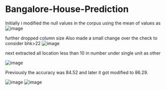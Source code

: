 # Bangalore-House-Prediction

Initially i modified the null values in the corpus using the mean of values as
 ![image](https://user-images.githubusercontent.com/108566907/203056846-67d3d01d-6152-481c-b9e1-c5b28027aaa6.png)


further dropped column size 
Also made a small change over the check to consider bhk>22
 ![image](https://user-images.githubusercontent.com/108566907/203057359-addbc9a2-99c5-4fd1-8bd1-f32ec4b12f16.png)


next extracted all location less than 10 in number under single unit as other 
 
![image](https://user-images.githubusercontent.com/108566907/203057387-ceb3d432-947e-4fca-a138-3d8c359886d4.png)

Previously the accuracy was 84.52 and later it got modified to 86.29.
 
 ![image](https://user-images.githubusercontent.com/108566907/203057414-8f4812eb-1fc6-4dee-bd71-200cfe5e3c1d.png)
![image](https://user-images.githubusercontent.com/108566907/203057447-649422eb-c9e1-4b8e-9b83-c001d077cc56.png)

